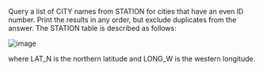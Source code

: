 Query a list of CITY names from STATION for cities that have an even ID number. Print the results in any order, but exclude duplicates from the answer.
The STATION table is described as follows:

![image](https://github.com/shardapatil/SQL_HackerRank_Problems/assets/53011896/c3451ccb-f7d1-46f8-95c1-285bff33b1bb)


where LAT_N is the northern latitude and LONG_W is the western longitude.
